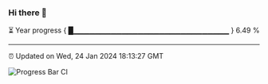 ### Hi there 👋

⏳ Year progress { █▁▁▁▁▁▁▁▁▁▁▁▁▁▁▁▁▁▁▁▁▁▁▁▁▁▁▁▁▁ } 6.49 %

---

⏰ Updated on Wed, 24 Jan 2024 18:13:27 GMT

![Progress Bar CI](https://github.com/liununu/liununu/workflows/Progress%20Bar%20CI/badge.svg)
